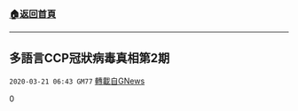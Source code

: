 ###  [:house:返回首頁](https://github.com/ourhimalayas/txt)
---

## 多語言CCP冠狀病毒真相第2期
`2020-03-21 06:43 GM77` [轉載自GNews](https://gnews.org/zh-hant/147579/)

0
